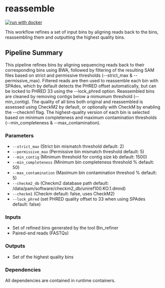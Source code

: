 # reassemble

[![run with docker](https://img.shields.io/badge/run%20with-docker-0db7ed?labelColor=000000&logo=docker)](https://www.docker.com/)


This workflow refines a set of input bins by aligning reads back to the bins, reassembling them and outputting the highest quality bins.

## Pipeline Summary

This pipeline refines bins by aligning sequencing reads back to their corresponding bins using BWA, followed by filtering of the resulting SAM files based on strict and permissive thresholds (--strict_max & --permissive_max). Filtered reads are then used to reassemble each bin with SPAdes, which by default detects the PHRED offset automatically, but can be locked to PHRED 33 using the --lock_phred option. Reassembled bins are cleaned by removing contigs below a mimumum threshold (--min_contig). The quality of all bins both original and reassembled is assessed using CheckM2 by default, or optionally with CheckM by enabling the --checkm1 flag. The highest-quality version of each bin is selected based on minimum completeness and maximum contamination thresholds (--min_completeness & --max_contamination). 


### Parameters
- `--strict_max` (Strict bin mismatch threshold default: 2)
- `--permissive_max` (Permissive bin mismatch threshold default: 5)
- `--min_contig` (Minimum threshold for contig size kb default: 1500)
- `--min_completeness` (Minimum bin completeness threshold % default: 50)
- `--max_contamination` (Maximum bin contamination threshod % default: 5)
- `--checkm2_db` (Checkm2 database path default: /data/pam/software/checkm2_db/uniref100.KO.1.dmnd)
- `--checkm1` (Checkm default: false, uses CheckM2)
- `--lock_phred` (set PHRED quality offset to 33 when using SPAdes default: false)


### Inputs
- Set of refined bins generated by the tool Bin_refiner
- Paired-end reads (FASTQs) 

### Outputs
- Set of the highest quality bins

### Dependencies
All dependencies are contained in runtime containers.


